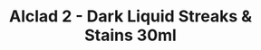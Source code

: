 ---
layout: product
title: "Alclad 2 - Dark Liquid Streaks & Stains 30ml"
price: "TBA" 
desc: "N/A"
img_path: "/assets/img/ALCHW004.jpg"
brand: "N/A"
available: false
special_offer: false
new: false
soon: false
cat: "040000"
subcat: "040300"
subsubcat: "0N/A"
sifra: "ALCHW004"
popular: false
---